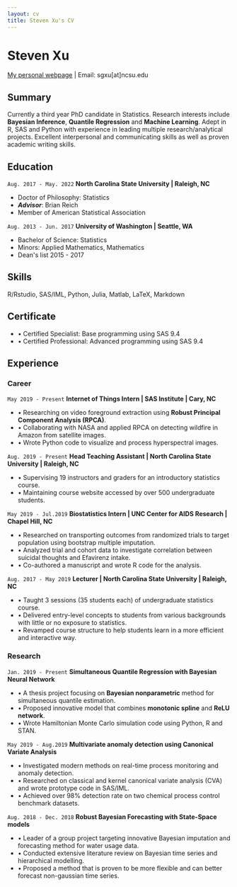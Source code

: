 ```yaml
---
layout: cv
title: Steven Xu's CV
---
```

# Steven Xu

<div id="webaddress">
<a href="sgxu79.github.io">My personal webpage</a> | Email: sgxu[at]ncsu.edu
</div> 


## Summary

Currently a third year PhD candidate in Statistics. Research interests include **Bayesian Inference**, **Quantile Regression** and **Machine Learning**. 
Adept in R, SAS and Python with experience in leading multiple research/analytical projects. Excellent interpersonal and communicating skills as well as 
proven academic writing skills. 


## Education

`Aug. 2017 - May. 2022`
__North Carolina State University | Raleigh, NC__

- Doctor of Philosophy: Statistics
- _**Advisor**_: Brian Reich
- Member of American Statistical Association

`Aug. 2013 - Jun. 2017`
__University of Washington | Seattle, WA__

- Bachelor of Science: Statistics
- Minors: Applied Mathematics, Mathematics
- Dean's list 2015 - 2017

## Skills

R/Rstudio, SAS/IML, Python, Julia, Matlab, LaTeX, Markdown

## Certificate

- • Certified Specialist: Base programming using SAS 9.4
- • Certified Professional: Advanced programming using SAS 9.4



## Experience

### Career

`May 2019 - Present`
__Internet of Things Intern | SAS Institute | Cary, NC__

- • Researching on video foreground extraction using **Robust Principal Component Analysis (RPCA)**.
- • Collaborating with NASA and applied RPCA on detecting wildfire in Amazon from satellite images.
- • Wrote Python code to visualize and process hyperspectral images.

`Aug. 2019 - Present`
__Head Teaching Assistant | North Carolina State University | Raleigh, NC__

- • Supervising 19 instructors and graders for an introductory statistics course.
- • Maintaining course website accessed by over 500 undergraduate students.

`May 2019 - Jul.2019`
__Biostatistics Intern | UNC Center for AIDS Research | Chapel Hill, NC__

- • Researched on transporting outcomes from randomized trials to target population using bootstrap multiple imputation.
- • Analyzed trial and cohort data to investigate correlation between suicidal thoughts and Efavirenz intake.
- • Co-authored a manuscript and wrote R code for the analysis.

`Aug. 2017 - May 2019`
__Lecturer | North Carolina State University | Raleigh, NC__

- • Taught 3 sessions (35 students each) of undergraduate statistics course.
- • Delivered entry-level concepts to students from various backgrounds with little or no exposure to statistics.
- • Revamped course structure to help students learn in a more efficient and interactive way. 


### Research

`Jan. 2019 - Present`
__Simultaneous Quantile Regression with Bayesian Neural Network__

- • A thesis project focusing on **Bayesian nonparametric** method for simultaneous quantile estimation.
- • Proposed innovative model that combines **monotonic spline** and **ReLU network**.
- • Wrote Hamiltonian Monte Carlo simulation code using Python, R and STAN.

`May 2019 - Aug.2019`
__Multivariate anomaly detection using Canonical Variate Analysis__

- • Investigated modern methods on real-time process monitoring and anomaly detection.
- • Researched on classical and kernel canonical variate analysis (CVA) and wrote prototype code in SAS/IML.
- • Achieved over 98% detection rate on two chemical process control benchmark datasets.

`Aug. 2018 - Dec. 2018`
__Robust Bayesian Forecasting with State-Space models__

- • Leader of a group project targeting innovative Bayesian imputation and forecasting method for water usage data.
- • Conducted extensive literature review on Bayesian time series and hierarchical modelling. 
- • Proposed a method that is proven to be more flexible and can better forecast non-gaussian time series.

<!-- ### Footer

Last updated: Oct 2019 -->


